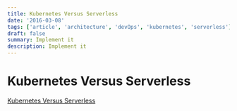 ```yaml
---
title: Kubernetes Versus Serverless
date: '2016-03-08'
tags: ['article', 'architecture', 'devOps', 'kubernetes', 'serverless']
draft: false
summary: Implement it
description: Implement it
---
```


# Kubernetes Versus Serverless

[Kubernetes Versus Serverless](https://andrebassi.com.br/article-kubernetes-versus-serverless)